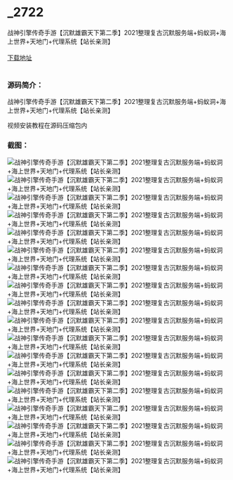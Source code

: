 # _2722
战神引擎传奇手游【沉默雄霸天下第二季】2021整理复古沉默服务端+蚂蚁洞+海上世界+天地门+代理系统【站长亲测】
<br/></br>
[下载地址](https://www.uuid2.com/2722.html "下载地址")
<br/></br>
<h3>源码简介：</h3>
<p>战神引擎传奇手游【沉默雄霸天下第二季】2021整理复古沉默服务端+蚂蚁洞+海上世界+天地门+代理系统【站长亲测】<p>
<p>视频安装教程在源码压缩包内<p>
<h3>截图：</h3>
<img src="https://www.uuid2.com/wp-content/uploads/img/202109/9282904441.jpg" alt="战神引擎传奇手游【沉默雄霸天下第二季】2021整理复古沉默服务端+蚂蚁洞+海上世界+天地门+代理系统【站长亲测】"><img src="https://www.uuid2.com/wp-content/uploads/img/202109/009d3b8995.jpg" alt="战神引擎传奇手游【沉默雄霸天下第二季】2021整理复古沉默服务端+蚂蚁洞+海上世界+天地门+代理系统【站长亲测】"><img src="https://www.uuid2.com/wp-content/uploads/img/202109/1b9b2aa378.jpg" alt="战神引擎传奇手游【沉默雄霸天下第二季】2021整理复古沉默服务端+蚂蚁洞+海上世界+天地门+代理系统【站长亲测】"><img src="https://www.uuid2.com/wp-content/uploads/img/202109/dcf1583123.jpg" alt="战神引擎传奇手游【沉默雄霸天下第二季】2021整理复古沉默服务端+蚂蚁洞+海上世界+天地门+代理系统【站长亲测】"><img src="https://www.uuid2.com/wp-content/uploads/img/202109/dcf1583778.jpg" alt="战神引擎传奇手游【沉默雄霸天下第二季】2021整理复古沉默服务端+蚂蚁洞+海上世界+天地门+代理系统【站长亲测】"><img src="https://www.uuid2.com/wp-content/uploads/img/202109/5dbc3d4846.jpg" alt="战神引擎传奇手游【沉默雄霸天下第二季】2021整理复古沉默服务端+蚂蚁洞+海上世界+天地门+代理系统【站长亲测】"><img src="https://www.uuid2.com/wp-content/uploads/img/202109/7aebeec965.jpg" alt="战神引擎传奇手游【沉默雄霸天下第二季】2021整理复古沉默服务端+蚂蚁洞+海上世界+天地门+代理系统【站长亲测】"><img src="https://www.uuid2.com/wp-content/uploads/img/202109/f857abb670.jpg" alt="战神引擎传奇手游【沉默雄霸天下第二季】2021整理复古沉默服务端+蚂蚁洞+海上世界+天地门+代理系统【站长亲测】"><img src="https://www.uuid2.com/wp-content/uploads/img/202109/2061291762.jpg" alt="战神引擎传奇手游【沉默雄霸天下第二季】2021整理复古沉默服务端+蚂蚁洞+海上世界+天地门+代理系统【站长亲测】"><img src="https://www.uuid2.com/wp-content/uploads/img/202109/2779f40971.jpg" alt="战神引擎传奇手游【沉默雄霸天下第二季】2021整理复古沉默服务端+蚂蚁洞+海上世界+天地门+代理系统【站长亲测】"><img src="https://www.uuid2.com/wp-content/uploads/img/202109/2779f40592.jpg" alt="战神引擎传奇手游【沉默雄霸天下第二季】2021整理复古沉默服务端+蚂蚁洞+海上世界+天地门+代理系统【站长亲测】"><img src="https://www.uuid2.com/wp-content/uploads/img/202109/16e5d8f782.jpg" alt="战神引擎传奇手游【沉默雄霸天下第二季】2021整理复古沉默服务端+蚂蚁洞+海上世界+天地门+代理系统【站长亲测】"><img src="https://www.uuid2.com/wp-content/uploads/img/202109/7d88891939.jpg" alt="战神引擎传奇手游【沉默雄霸天下第二季】2021整理复古沉默服务端+蚂蚁洞+海上世界+天地门+代理系统【站长亲测】"><img src="https://www.uuid2.com/wp-content/uploads/img/202109/e873c06453.jpg" alt="战神引擎传奇手游【沉默雄霸天下第二季】2021整理复古沉默服务端+蚂蚁洞+海上世界+天地门+代理系统【站长亲测】"><img src="https://www.uuid2.com/wp-content/uploads/img/202109/9580ef8289.jpg" alt="战神引擎传奇手游【沉默雄霸天下第二季】2021整理复古沉默服务端+蚂蚁洞+海上世界+天地门+代理系统【站长亲测】"><img src="https://www.uuid2.com/wp-content/uploads/img/202109/a36aa77361.jpg" alt="战神引擎传奇手游【沉默雄霸天下第二季】2021整理复古沉默服务端+蚂蚁洞+海上世界+天地门+代理系统【站长亲测】"><img src="https://www.uuid2.com/wp-content/uploads/img/202109/a36aa77845.jpg" alt="战神引擎传奇手游【沉默雄霸天下第二季】2021整理复古沉默服务端+蚂蚁洞+海上世界+天地门+代理系统【站长亲测】"><img src="https://www.uuid2.com/wp-content/uploads/img/202109/ea052b7759.jpg" alt="战神引擎传奇手游【沉默雄霸天下第二季】2021整理复古沉默服务端+蚂蚁洞+海上世界+天地门+代理系统【站长亲测】">
